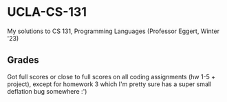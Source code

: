 # UCLA-CS-131
My solutions to CS 131, Programming Languages (Professor Eggert, Winter '23)

## Grades
Got full scores or close to full scores on all coding assignments (hw 1-5 + project), except for homework 3 which I'm pretty sure has a super small deflation bug somewhere :')
